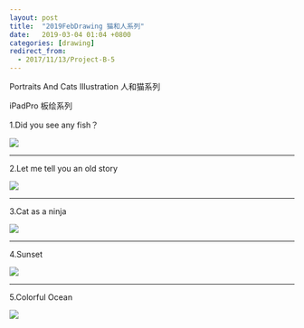```yaml
---
layout: post
title:  "2019FebDrawing 猫和人系列"
date:   2019-03-04 01:04 +0800
categories: [drawing]
redirect_from:
  - 2017/11/13/Project-B-5
---
```




Portraits And Cats Illustration 人和猫系列

iPadPro 板绘系列

1.Did you see any fish？

![](http://wx3.sinaimg.cn/mw690/698f3196gy1g0qhhsk9jtj20u00u0dnm.jpg)



------





2.Let me tell you an old story

![](http://wx4.sinaimg.cn/mw690/698f3196gy1g0qhpoin8hj20u00u0dnc.jpg)







------





3.Cat as a ninja

![](http://wx1.sinaimg.cn/mw690/698f3196gy1g0qhg36ebvj20u00u0dm5.jpg)







------





4.Sunset 

![](http://wx3.sinaimg.cn/mw690/698f3196gy1g2w8kjfu3vj20sg0sg3zo.jpg)







------





5.Colorful Ocean

![](http://wx2.sinaimg.cn/mw690/698f3196gy1g2w8iuubtxj20u00u04qt.jpg)

